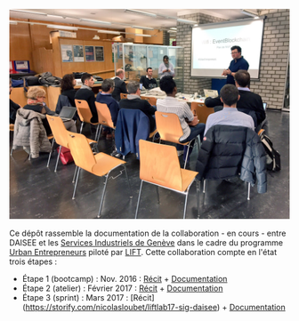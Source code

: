 ![UrbanEntreprneurs](https://github.com/DAISEE/LIFT-Workshop/blob/master/images/IMG_4695.JPG)

Ce dépôt rassemble la documentation de la collaboration - en cours - entre DAISEE et les [Services Industriels de Genève](http://www.sig-ge.ch/particuliers/home) dans le cadre du programme [Urban Entrepreneurs](http://www.urbanentrepreneurs.io/energyblockchain) piloté par [LIFT](http://liftconference.com). Cette collaboration compte en l'état trois étapes : 
- Étape 1 (bootcamp) : Nov. 2016 : [Récit](https://storify.com/nicolasloubet/urbanentrepreneurs-daisee) + [Documentation](https://hackpad.com/DAISEE-Vers-un-labo-de-la-transition-nergtique-Genve-SIG-x-DAISEE-k94mRWSREKV#:h=Étape-1-:-Bootcamp)
- Étape 2 (atelier) : Février 2017 : [Récit](https://storify.com/nicolasloubet/liftlab-sig-data) + [Documentation](https://hackpad.com/DAISEE-Vers-un-labo-de-la-transition-nergtique-Genve-SIG-x-DAISEE-k94mRWSREKV#:h=Étape-2-:-Workshop)
- Étape 3 (sprint) : Mars 2017 : [Récit] (https://storify.com/nicolasloubet/liftlab17-sig-daisee) + [Documentation](https://hackpad.com/DAISEE-Vers-un-labo-de-la-transition-nergtique-Genve-SIG-x-DAISEE-k94mRWSREKV#:h=Étape-3-:-Marathon)
